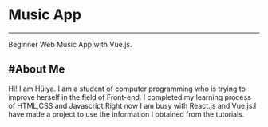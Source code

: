 # Music App
--------------------
Beginner Web Music App with Vue.js.


#About Me
--------------------
Hi! I am Hülya. I am a student of computer programming who is trying to improve herself in the field of Front-end. I completed my learning process of HTML,CSS and Javascript.Right now I am busy with React.js and Vue.js.I have made a project to use the information I obtained from the tutorials.

